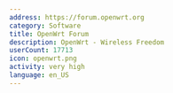 ```yaml
---
address: https://forum.openwrt.org
category: Software
title: OpenWrt Forum
description: OpenWrt - Wireless Freedom
userCount: 17713
icon: openwrt.png
activity: very high
language: en_US
---
```


